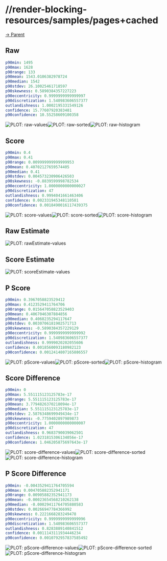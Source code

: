 
# //render-blocking-resources/samples/pages+cached

[→ Parent](../..)


## Raw


```yaml
p90min: 1495
p90max: 1628
p90range: 133
p90mean: 1543.0106382978724
p90median: 1542
p90stdev: 26.10025461718597
p90skewness: 0.5890384357227223
p90eccentricity: 0.9999999999999997
p90discretization: 1.540983606557377
outlandishness: 1.0002195331549126
confidence: 15.77607920383481
p90confidence: 10.55258609100358

```

![PLOT: raw-values](./raw/values.svg)![PLOT: raw-sorted](./raw/sorted.svg)![PLOT: raw-histogram](./raw/histogram.svg)
## Score


```yaml
p90min: 0.4
p90max: 0.41
p90range: 0.009999999999999953
p90mean: 0.40702127659574405
p90median: 0.41
p90stdev: 0.004573230906426503
p90skewness: -0.8839599998782534
p90eccentricity: 1.0000000000000027
p90discretization: 47
outlandishness: 0.9994041661463406
confidence: 0.002331945348110581
p90confidence: 0.0018490016117439375

```

![PLOT: score-values](./score/values.svg)![PLOT: score-sorted](./score/sorted.svg)![PLOT: score-histogram](./score/histogram.svg)
## Raw Estimate

![PLOT: rawEstimate-values](./rawEstimate/values.svg)
## Score Estimate

![PLOT: scoreEstimate-values](./scoreEstimate/values.svg)
## P Score


```yaml
p90min: 0.3967058823529412
p90max: 0.4123529411764706
p90range: 0.015647058823529403
p90mean: 0.4067046307884856
p90median: 0.4068235294117647
p90stdev: 0.0030706181902571713
p90skewness: -0.5890384357229129
p90eccentricity: 0.9999999999999992
p90discretization: 1.540983606557377
outlandishness: 0.9999020202055606
confidence: 0.0018560093180982123
p90confidence: 0.0012414807165886557

```

![PLOT: pScore-values](./pScore/values.svg)![PLOT: pScore-sorted](./pScore/sorted.svg)![PLOT: pScore-histogram](./pScore/histogram.svg)
## Score Difference


```yaml
p90min: 0
p90max: 5.551115123125783e-17
p90range: 5.551115123125783e-17
p90mean: 3.7794826370218094e-17
p90median: 5.551115123125783e-17
p90stdev: 2.5876348699949434e-17
p90skewness: -0.7759402897989873
p90eccentricity: 1.0000000000000007
p90discretization: 47
outlandishness: 0.9683790039062501
confidence: 1.0231815306134056e-17
p90confidence: 1.046205875697643e-17

```

![PLOT: score-difference-values](./score-difference/values.svg)![PLOT: score-difference-sorted](./score-difference/sorted.svg)![PLOT: score-difference-histogram](./score-difference/histogram.svg)
## P Score Difference


```yaml
p90min: -0.0043529411764705594
p90max: 0.004705882352941171
p90range: 0.00905882352941173
p90mean: -0.00023654568210262138
p90median: -0.00029411764705880583
p90stdev: 0.00266947784366992
p90skewness: 0.2221668283249478
p90eccentricity: 0.9999999999999996
p90discretization: 1.540983606557377
outlandishness: 0.8283889140841512
confidence: 0.0011143111934446234
p90confidence: 0.0010792957837585492

```

![PLOT: pScore-difference-values](./pScore-difference/values.svg)![PLOT: pScore-difference-sorted](./pScore-difference/sorted.svg)![PLOT: pScore-difference-histogram](./pScore-difference/histogram.svg)
